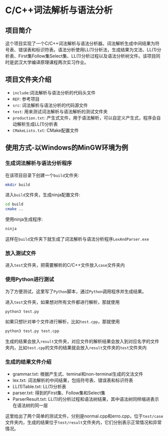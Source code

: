 # C/C++词法解析与语法分析

## 项目简介

这个项目实现了一个C/C++词法解析与语法分析器。词法解析生成中间结果为符号表、错误表和标识符表。语法分析使用LL(1)分析法，生成结果为文法、LL(1)分析表、First集Follow集Select集、LL(1)分析过程以及语法分析树文件。该项目同时是武汉大学编译原理课程两次实习作业。

## 项目文件夹介绍

- `include`:词法解析与语法分析的代码头文件
- `REF`: 参考项目
- `src`: 词法解析与语法分析的代码源文件
- `test`: 用来测试词法解析与语法解析的测试文件夹
- `production.txt`: 产生式文件，用于语法解析，可以自定义产生式，程序会自动解析生成LL(1)分析表
- `CMakeLists.txt`: CMake配置文件

## 使用方式-以Windows的MinGW环境为例

### 生成词法解析与语法分析程序

在该项目目录下创建一个`build`文件夹:

```bash
mkdir build
```

进入`build`文件夹，生成ninja配置文件:

```bash
cd build
cmake ..
```

使用ninja生成程序:

```bash
ninja
```

这样在`build`文件夹下就生成了词法解析与语法分析程序`LexAndParser.exe`

### 放入测试文件

进入`test`文件夹，把需要解析的C/C++文件放入`case`文件夹内

### 使用Python进行测试

为了方便测试，这里写了`Python`脚本，通过`Python`调用程序并生成结果。

进入`test`文件夹，如果想对所有文件都进行解析，那就使用

```bash
python3 test.py 
```

如果只想针对单个文件进行解析，比如`test.cpp`，那就使用

```bash
python3 test.py test.cpp
```

生成的结果会放入`result`文件夹，对应文件的解析结果会放入到对应名字的文件夹内，比如`test.cpp`的文件的结果就会放入`result`文件夹的`test`文件夹内

### 生成的结果文件介绍

- grammar.txt: 根据产生式、teminal和non-terminal生成的文法文件
- lex.txt: 词法解析的中间结果，包括符号表、错误表和标识符表
- LL(1)Table.txt: LL(1)分析表
- parser.txt: 得到的First集、Follow集和Select集
- ParserResult.txt: LL(1)的分析过程和语法树结果，其中语法树同样缩进表示在语法树的同一层

这里给出了两个简单的测试文件，分别是normal.cpp和erro.cpp，位于`test/case`文件夹内，生成的结果位于`test/result`文件夹内，它们分别表示正常情况和异常情况。
